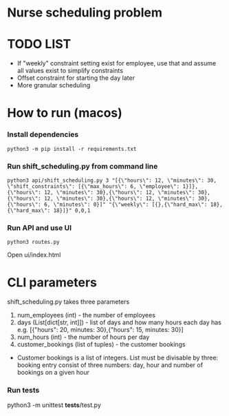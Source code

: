 # Nurse scheduling problem

# TODO LIST

- If "weekly" constraint setting exist for employee, use that and assume all values exist to simplify constraints
- Offset constraint for starting the day later 
- More granular scheduling

# How to run (macos)

### Install dependencies

```
python3 -m pip install -r requirements.txt
```

### Run shift_scheduling.py from command line

```
python3 api/shift_scheduling.py 3 "[{\"hours\": 12, \"minutes\": 30, \"shift_constraints\": [{\"max_hours\": 6, \"employee\": 1}]},{\"hours\": 12, \"minutes\": 30},{\"hours\": 12, \"minutes\": 30},{\"hours\": 12, \"minutes\": 30},{\"hours\": 12, \"minutes\": 30},{\"hours\": 6, \"minutes\": 0}]" "{\"weekly\": [{},{\"hard_max\": 18},{\"hard_max\": 18}]}" 0,0,1
```

### Run API and use UI

```
python3 routes.py
```

Open ui/index.html

# CLI parameters

shift_scheduling.py takes three parameters

1. num_employees (int) - the number of employees
2. days (List[dict[str, int]]) - list of days and how many hours each day has e.g. [{"hours": 20, minutes: 30},{"hours": 15, minutes: 30}]
3. num_hours (int) - the number of hours per day
4. customer_bookings (list of tuples) - the customer bookings

- Customer bookings is a list of integers. List must be divisable by three: booking entry consist of three numbers: day, hour and number of bookings on a given hour

### Run tests

python3 -m unittest **tests**/test.py
